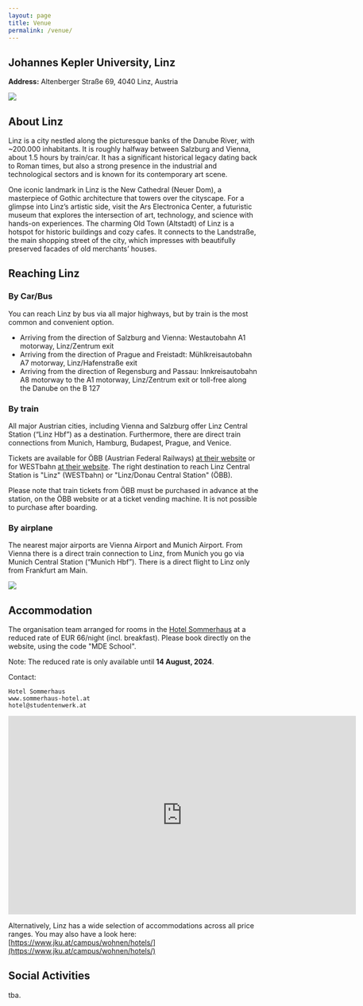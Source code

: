 ```yaml
---
layout: page
title: Venue
permalink: /venue/
---
```


## Johannes Kepler University, Linz

**Address:** Altenberger Straße 69, 4040 Linz, Austria


<img src="../assets/Campusplan.png" />


## About Linz
Linz is a city nestled along the picturesque banks of the Danube River, with ~200.000 inhabitants.
It is roughly halfway between Salzburg and Vienna, about 1.5 hours by train/car. 
It has a significant historical legacy dating back to Roman times, 
but also a strong presence in the industrial and technological sectors and is known for its contemporary art scene.

One iconic landmark in Linz is the New Cathedral (Neuer Dom), 
a masterpiece of Gothic architecture that towers over the cityscape. 
For a glimpse into Linz’s artistic side, visit the Ars Electronica Center, a futuristic museum that explores the intersection of art, technology, and science with hands-on experiences. The charming Old Town (Altstadt) of Linz is a hotspot for historic buildings and cozy cafes. It connects to the Landstraße, the main shopping street of the city, which impresses with beautifully preserved facades of old merchants’ houses.


## Reaching Linz

### By Car/Bus
You can reach Linz by bus via all major highways, but by train is the most common and convenient option.

* Arriving from the direction of Salzburg and Vienna: Westautobahn A1 motorway, Linz/Zentrum exit
* Arriving from the direction of Prague and Freistadt: Mühlkreisautobahn A7 motorway, Linz/Hafenstraße exit
* Arriving from the direction of Regensburg and Passau: Innkreisautobahn A8 motorway to the A1 motorway, Linz/Zentrum exit or toll-free along the Danube on the B 127

### By train
All major Austrian cities, including Vienna and Salzburg offer Linz Central Station (“Linz Hbf”) as a destination. 
Furthermore, there are direct train connections from Munich, Hamburg, Budapest, Prague, and Venice.

Tickets are available for ÖBB (Austrian Federal Railways) [at their website](https://fahrplan.oebb.at/webapp) or 
for WESTbahn [at their website](https://westbahn.at/en/timetable/lookup/date/). The right destination to reach 
Linz Central Station is "Linz" (WESTbahn) or "Linz/Donau Central Station" (ÖBB).

Please note that train tickets from ÖBB must be purchased in 
advance at the station, on the ÖBB website or at a ticket vending machine.
It is not possible to purchase after boarding.

### By airplane
The nearest major airports are Vienna Airport and Munich Airport. From Vienna there is a direct train 
connection to Linz, from Munich you go via Munich Central Station (“Munich Hbf”). 
There is a direct flight to Linz only from Frankfurt am Main.

<img src="../assets/travel_schematic.png" />


## Accommodation

The organisation team arranged for rooms in the [Hotel Sommerhaus](www.sommerhaus-hotel.at) at a reduced rate of EUR 66/night (incl. breakfast). 
Please book directly on the website, using the code "MDE School".

Note: The reduced rate is only available until **14 August, 2024**.

Contact: 
```
Hotel Sommerhaus 
www.sommerhaus-hotel.at
hotel@studentenwerk.at
```

<iframe src="https://www.google.com/maps/embed?pb=!1m18!1m12!1m3!1d2652.522733363352!2d14.320923077222032!3d48.331256971265624!2m3!1f0!2f0!3f0!3m2!1i1024!2i768!4f13.1!3m3!1m2!1s0x4773986a28953695%3A0xdbeaa216358bb224!2sSommerhaus%20Hotel!5e0!3m2!1sen!2sat!4v1705870958332!5m2!1sen!2sat" width="700" height="400" style="border:0;" allowfullscreen="" loading="lazy" referrerpolicy="no-referrer-when-downgrade"></iframe>

Alternatively, Linz has a wide selection of accommodations across all price ranges.
You may also have a look here: [https://www.jku.at/campus/wohnen/hotels/](https://www.jku.at/campus/wohnen/hotels/)

## Social Activities

tba.

